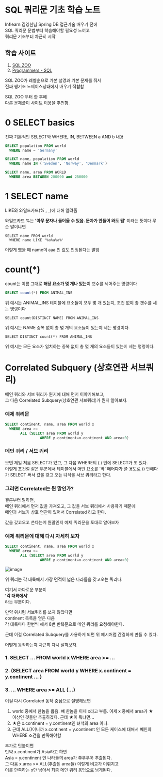 # SQL 쿼리문 기초 학습 노트

Inflearn 김영한님 Spring DB 접근기술 배우기 전에  
SQL 쿼리문 문법부터 학습해야할 필요성 느끼고  
쿼리문 기초부터 차근히 시작  
  
  
## 학습 사이트
1. [SQL ZOO](https://sqlzoo.net)
2. [Programmers - SQL](https://programmers.co.kr/learn/courses/30)  
  
SQL ZOO가 레벨순으로 기본 설명과 기본 문제를 줘서  
진짜 쌩기초 노베이스상태에서 배우기 적합함  
  
SQL ZOO 부터 한 후에  
다른 문제풀이 사이트 이용을 추천함.  
  
# 0 SELECT basics
진짜 기본적인 SELECT와 WHERE, IN, BETWEEN a AND b 내용  

```SQL
SELECT population FROM world
  WHERE name = 'Germany'
```

```SQL
SELECT name, population FROM world 
  WHERE name IN ('Sweden', 'Norway', 'Denmark')
```

```SQL
SELECT name, area FROM WORLD 
  WHERE area BETWEEN 200000 and 250000
```

# 1 SELECT name
LIKE와 와일드카드(\% , \_)에 대해 알려줌  
  
와일드카드 \%는 **'아무 문자나 들어올 수 있음. 문자가 안들어 와도 됨'** 이라는 뜻이다 
무슨 말이냐면  

```
SELECT name FROM world
  WHERE name LIKE '%a%a%a%'
```
이렇게 했을 때 name이 aaa 인 값도 인정된다는 말임  
  
  
  
  
  
# count(\*)
count는 이름 그대로 **해당 요소가 몇 개나 있는지** 갯수를 세어주는 명령이다  
```SQL
SELECT count(*) FROM ANIMAL_INS
```
위 예시는 ANIMAL_INS 테이블에 요소들이 모두 몇 개 있는지, 조건 없이 총 갯수를 세는 명령이다  

```
SELECT count(DISTINCT NAME) FROM ANIMAL_INS
```
위 예시는 NAME 중복 없이 총 몇 개의 요소들이 있는지 세는 명령이다.  

```
SELECT DISTINCT count(*) FROM ANIMAL_INS
```
위 예시는 모든 요소가 일치하는 중복 없이 총 몇 개의 요소들이 있는지 세는 명령이다.  
  
  
# Correlated Subquery (상호연관 서브쿼리)
메인 쿼리와 서브 쿼리가 뭔지에 대해 먼저 이야기해보고,  
그 다음 Correlated Subquery(상호연관 서브쿼리)가 뭔지 알아보자.  
  
### 예제 쿼리문
```SQL
SELECT continent, name, area FROM world x 
  WHERE area >= 
       ALL (SELECT area FROM world y 
                WHERE y.continent=x.continent AND area>0)
```
  
### 메인 쿼리 / 서브 쿼리  
보면 제일 처음 SELECT가 있고, 그 다음 WHERE의 ( ) 안에 SELECT가 또 있다.  
이렇게 조건절 같은 부분에서 테이블에서 어떤 요소를 '딱' 떼어다가 쓸 용도로 () 안에다가 SELECT 써서 값을 갖고 오는 녀석을 서브 쿼리라고 한다.  
  
### 그러면 Correlated는 뭔 말인가?  
결론부터 말하면,  
메인 쿼리에서 먼저 값을 가져오고, 그 값을 서브 쿼리에서 사용하기 때문에  
메인과 서브가 상호 연관이 있어서 Correlated 라고 한다.  
  
값을 갖고오고 쓴다는게 뭔말인지 예제 쿼리문을 토대로 알아보자  
  
### 예제 쿼리문에 대해 다시 자세히 보자  
```SQL
SELECT continent, name, area FROM world x 
  WHERE area >= 
       ALL (SELECT area FROM world y 
                WHERE y.continent=x.continent AND area>0)
```
![image](https://user-images.githubusercontent.com/101965836/175023946-aa3793f8-e553-47f3-adb8-9af3d9c9ff43.png)  
   
위 쿼리는 각 대륙에서 가장 면적이 넓은 나라들을 갖고오는 쿼리다.  
  
여기서 까다로운 부분이  
**'각 대륙에서'**  
라는 부분이다.  
  
만약 위처럼 서브쿼리를 쓰지 않았다면  
continent 목록을 얻은 다음  
각 대륙마다 한번씩 해서 8번 반복문으로 메인 쿼리를 요청해야한다.  
  
근데 이걸 Correlated Subquery를 사용하게 되면 위 예시처럼 간결하게 만들 수 있다.  
  
어떻게 동작하는지 차근히 다시 살펴보자.  
### 1. SELECT ... FROM world x WHERE area >= ...  
### 2. (SELECT area FROM world y WHERE x.continent = y.continent ... )  
### 3. ... WHERE area >= ALL (...)
  
이걸 다시 Correlated 동작 중심으로 설명해보면  
  
1. world 중에서 한놈을 뽑음. 얘 한놈을 이제 x라고 부름. 이제 x 중에서 area가 ★ 이상인 것들만 추출하겠다. 근데 ★이 뭐냐면...
2. ★은 x.continent = y.continent인 녀석의 area 이다.  
3. 근데 ALL()이니까 x.continent = y.continent 인 모든 케이스에 대해서 메인의 WHERE 조건을 만족해야함  
  
추가로 덧붙이면   
만약 x.continent가 Asia라고 하면  
Asia = y.continent 인 나라들의 area가 쭈우우욱 추출된다.  
그 다음 x.area >= ALL(추출된 area들) 이렇게 비교가 이뤄지고  
이를 만족하는 x만 남아서 최종 메인 쿼리 응답으로 남게된다.   

